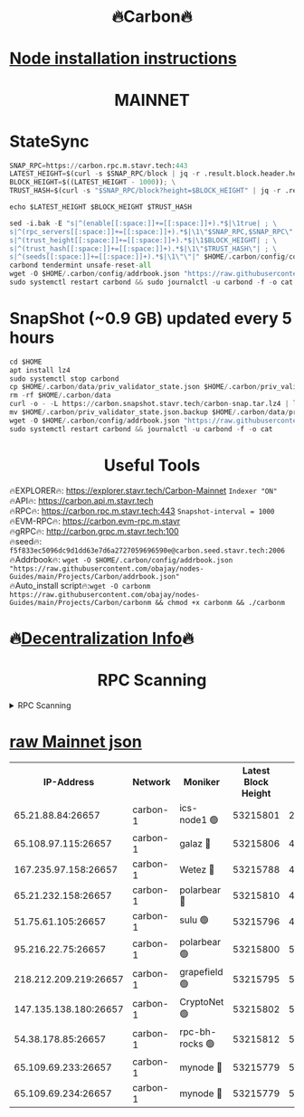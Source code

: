 <h1 align="center"> 🔥Carbon🔥</h1>

[Node installation instructions](https://github.com/obajay/nodes-Guides/tree/main/Projects/Carbon)
=
<h1 align="center"> MAINNET</h1>

# StateSync
```python
SNAP_RPC=https://carbon.rpc.m.stavr.tech:443
LATEST_HEIGHT=$(curl -s $SNAP_RPC/block | jq -r .result.block.header.height); \
BLOCK_HEIGHT=$((LATEST_HEIGHT - 1000)); \
TRUST_HASH=$(curl -s "$SNAP_RPC/block?height=$BLOCK_HEIGHT" | jq -r .result.block_id.hash)

echo $LATEST_HEIGHT $BLOCK_HEIGHT $TRUST_HASH

sed -i.bak -E "s|^(enable[[:space:]]+=[[:space:]]+).*$|\1true| ; \
s|^(rpc_servers[[:space:]]+=[[:space:]]+).*$|\1\"$SNAP_RPC,$SNAP_RPC\"| ; \
s|^(trust_height[[:space:]]+=[[:space:]]+).*$|\1$BLOCK_HEIGHT| ; \
s|^(trust_hash[[:space:]]+=[[:space:]]+).*$|\1\"$TRUST_HASH\"| ; \
s|^(seeds[[:space:]]+=[[:space:]]+).*$|\1\"\"|" $HOME/.carbon/config/config.toml
carbond tendermint unsafe-reset-all
wget -O $HOME/.carbon/config/addrbook.json "https://raw.githubusercontent.com/obajay/nodes-Guides/main/Projects/Carbon/addrbook.json"
sudo systemctl restart carbond && sudo journalctl -u carbond -f -o cat
```
# SnapShot (~0.9 GB) updated every 5 hours
```python
cd $HOME
apt install lz4
sudo systemctl stop carbond
cp $HOME/.carbon/data/priv_validator_state.json $HOME/.carbon/priv_validator_state.json.backup
rm -rf $HOME/.carbon/data
curl -o - -L https://carbon.snapshot.stavr.tech/carbon-snap.tar.lz4 | lz4 -c -d - | tar -x -C $HOME/.carbon --strip-components 2
mv $HOME/.carbon/priv_validator_state.json.backup $HOME/.carbon/data/priv_validator_state.json
wget -O $HOME/.carbon/config/addrbook.json "https://raw.githubusercontent.com/obajay/nodes-Guides/main/Projects/Carbon/addrbook.json"
sudo systemctl restart carbond && journalctl -u carbond -f -o cat
```

 <h1 align="center"> Useful Tools</h1>

🔥EXPLORER🔥:     https://explorer.stavr.tech/Carbon-Mainnet        `Indexer "ON"` \
🔥API🔥:          https://carbon.api.m.stavr.tech \
🔥RPC🔥:          https://carbon.rpc.m.stavr.tech:443              `Snapshot-interval = 1000` \
🔥EVM-RPC🔥:      https://carbon.evm-rpc.m.stavr \
🔥gRPC🔥:         http://carbon.grpc.m.stavr.tech:100 \
🔥seed🔥:      `f5f833ec5096dc9d1dd63e7d6a2727059696590e@carbon.seed.stavr.tech:2006` \
🔥Addrbook🔥:  `wget -O $HOME/.carbon/config/addrbook.json "https://raw.githubusercontent.com/obajay/nodes-Guides/main/Projects/Carbon/addrbook.json"` \
🔥Auto_install script🔥:`wget -O carbonm https://raw.githubusercontent.com/obajay/nodes-Guides/main/Projects/Carbon/carbonm && chmod +x carbonm && ./carbonm`

🔥[Decentralization Info](https://github.com/obajay/StateSync-snapshots/tree/main/Projects/Carbon/Decentralization)🔥
=
<h1 align="center"> RPC Scanning</h1>

<details>
<summary>RPC Scanning</summary>

<h2 align="center"> We scan nodes in real time every 4 hours. And we provide the final result of RPC endpoints.
We cannot influence the operation of these nodes in any way. </h2>


```python
If Voting Power is higher than 0 --> then the Node is a validator of the network and may be subject to attack and be a potential threat to the chain.
```
```python
We marked such validators with a red symbol
```

</details>

[raw Mainnet json](https://rpc-check.carbonm.stavr.tech/carbonm/rpc-carbonm-result.json)
=


<table><tr><th>IP-Address</th><th>Network</th><th>Moniker</th><th>Latest Block Height</th><th>Earliest Block Height</th><th>Catching Up</th><th>Tx Index</th><th>Voting Power</th><th>Scan Time</th></tr><tr><td>65.21.88.84:26657</td><td>carbon-1</td><td>ics-node1 🟢</td><td>53215801</td><td>21164241</td><td>False</td><td>off</td><td>0</td><td>2024-02-03T20:38:01.813694614UTC</td></tr><tr><td>65.108.97.115:26657</td><td>carbon-1</td><td>galaz 🔴</td><td>53215806</td><td>47374001</td><td>False</td><td>on</td><td>11244451495</td><td>2024-02-03T20:38:12.811669114UTC</td></tr><tr><td>167.235.97.158:26657</td><td>carbon-1</td><td>Wetez 🔴</td><td>53215788</td><td>48067570</td><td>False</td><td>on</td><td>1331018610</td><td>2024-02-03T20:37:36.336638901UTC</td></tr><tr><td>65.21.232.158:26657</td><td>carbon-1</td><td>polarbear 🔴</td><td>53215810</td><td>48126001</td><td>False</td><td>on</td><td>10923265343</td><td>2024-02-03T20:38:21.303830751UTC</td></tr><tr><td>51.75.61.105:26657</td><td>carbon-1</td><td>sulu 🟢</td><td>53215796</td><td>48742001</td><td>False</td><td>on</td><td>0</td><td>2024-02-03T20:37:52.729659899UTC</td></tr><tr><td>95.216.22.75:26657</td><td>carbon-1</td><td>polarbear 🟢</td><td>53215800</td><td>52338001</td><td>False</td><td>on</td><td>0</td><td>2024-02-03T20:37:59.351024653UTC</td></tr><tr><td>218.212.209.219:26657</td><td>carbon-1</td><td>grapefield 🟢</td><td>53215795</td><td>52371001</td><td>False</td><td>on</td><td>0</td><td>2024-02-03T20:37:50.271514756UTC</td></tr><tr><td>147.135.138.180:26657</td><td>carbon-1</td><td>CryptoNet 🟢</td><td>53215802</td><td>52934001</td><td>False</td><td>on</td><td>0</td><td>2024-02-03T20:38:04.129014444UTC</td></tr><tr><td>54.38.178.85:26657</td><td>carbon-1</td><td>rpc-bh-rocks 🟢</td><td>53215812</td><td>53130001</td><td>False</td><td>on</td><td>0</td><td>2024-02-03T20:38:25.734476474UTC</td></tr><tr><td>65.109.69.233:26657</td><td>carbon-1</td><td>mynode 🔴</td><td>53215779</td><td>53160001</td><td>False</td><td>off</td><td>8688223691</td><td>2024-02-03T20:37:15.326007059UTC</td></tr><tr><td>65.109.69.234:26657</td><td>carbon-1</td><td>mynode 🔴</td><td>53215779</td><td>53160001</td><td>False</td><td>off</td><td>12853492686</td><td>2024-02-03T20:37:15.647969525UTC</td></tr></table>
